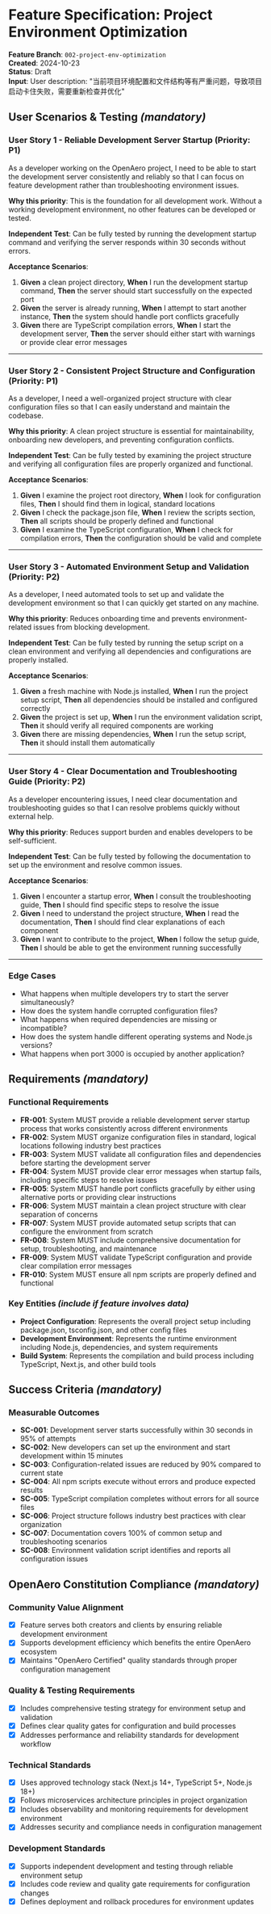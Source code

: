 # Feature Specification: Project Environment Optimization

**Feature Branch**: `002-project-env-optimization`  
**Created**: 2024-10-23  
**Status**: Draft  
**Input**: User description: "当前项目环境配置和文件结构等有严重问题，导致项目启动卡住失败，需要重新检查并优化"

## User Scenarios & Testing *(mandatory)*

### User Story 1 - Reliable Development Server Startup (Priority: P1)

As a developer working on the OpenAero project, I need to be able to start the development server consistently and reliably so that I can focus on feature development rather than troubleshooting environment issues.

**Why this priority**: This is the foundation for all development work. Without a working development environment, no other features can be developed or tested.

**Independent Test**: Can be fully tested by running the development startup command and verifying the server responds within 30 seconds without errors.

**Acceptance Scenarios**:

1. **Given** a clean project directory, **When** I run the development startup command, **Then** the server should start successfully on the expected port
2. **Given** the server is already running, **When** I attempt to start another instance, **Then** the system should handle port conflicts gracefully
3. **Given** there are TypeScript compilation errors, **When** I start the development server, **Then** the server should either start with warnings or provide clear error messages

---

### User Story 2 - Consistent Project Structure and Configuration (Priority: P1)

As a developer, I need a well-organized project structure with clear configuration files so that I can easily understand and maintain the codebase.

**Why this priority**: A clean project structure is essential for maintainability, onboarding new developers, and preventing configuration conflicts.

**Independent Test**: Can be fully tested by examining the project structure and verifying all configuration files are properly organized and functional.

**Acceptance Scenarios**:

1. **Given** I examine the project root directory, **When** I look for configuration files, **Then** I should find them in logical, standard locations
2. **Given** I check the package.json file, **When** I review the scripts section, **Then** all scripts should be properly defined and functional
3. **Given** I examine the TypeScript configuration, **When** I check for compilation errors, **Then** the configuration should be valid and complete

---

### User Story 3 - Automated Environment Setup and Validation (Priority: P2)

As a developer, I need automated tools to set up and validate the development environment so that I can quickly get started on any machine.

**Why this priority**: Reduces onboarding time and prevents environment-related issues from blocking development.

**Independent Test**: Can be fully tested by running the setup script on a clean environment and verifying all dependencies and configurations are properly installed.

**Acceptance Scenarios**:

1. **Given** a fresh machine with Node.js installed, **When** I run the project setup script, **Then** all dependencies should be installed and configured correctly
2. **Given** the project is set up, **When** I run the environment validation script, **Then** it should verify all required components are working
3. **Given** there are missing dependencies, **When** I run the setup script, **Then** it should install them automatically

---

### User Story 4 - Clear Documentation and Troubleshooting Guide (Priority: P2)

As a developer encountering issues, I need clear documentation and troubleshooting guides so that I can resolve problems quickly without external help.

**Why this priority**: Reduces support burden and enables developers to be self-sufficient.

**Independent Test**: Can be fully tested by following the documentation to set up the environment and resolve common issues.

**Acceptance Scenarios**:

1. **Given** I encounter a startup error, **When** I consult the troubleshooting guide, **Then** I should find specific steps to resolve the issue
2. **Given** I need to understand the project structure, **When** I read the documentation, **Then** I should find clear explanations of each component
3. **Given** I want to contribute to the project, **When** I follow the setup guide, **Then** I should be able to get the environment running successfully

---

### Edge Cases

- What happens when multiple developers try to start the server simultaneously?
- How does the system handle corrupted configuration files?
- What happens when required dependencies are missing or incompatible?
- How does the system handle different operating systems and Node.js versions?
- What happens when port 3000 is occupied by another application?

## Requirements *(mandatory)*

### Functional Requirements

- **FR-001**: System MUST provide a reliable development server startup process that works consistently across different environments
- **FR-002**: System MUST organize configuration files in standard, logical locations following industry best practices
- **FR-003**: System MUST validate all configuration files and dependencies before starting the development server
- **FR-004**: System MUST provide clear error messages when startup fails, including specific steps to resolve issues
- **FR-005**: System MUST handle port conflicts gracefully by either using alternative ports or providing clear instructions
- **FR-006**: System MUST maintain a clean project structure with clear separation of concerns
- **FR-007**: System MUST provide automated setup scripts that can configure the environment from scratch
- **FR-008**: System MUST include comprehensive documentation for setup, troubleshooting, and maintenance
- **FR-009**: System MUST validate TypeScript configuration and provide clear compilation error messages
- **FR-010**: System MUST ensure all npm scripts are properly defined and functional

### Key Entities *(include if feature involves data)*

- **Project Configuration**: Represents the overall project setup including package.json, tsconfig.json, and other config files
- **Development Environment**: Represents the runtime environment including Node.js, dependencies, and system requirements
- **Build System**: Represents the compilation and build process including TypeScript, Next.js, and other build tools

## Success Criteria *(mandatory)*

### Measurable Outcomes

- **SC-001**: Development server starts successfully within 30 seconds in 95% of attempts
- **SC-002**: New developers can set up the environment and start development within 15 minutes
- **SC-003**: Configuration-related issues are reduced by 90% compared to current state
- **SC-004**: All npm scripts execute without errors and produce expected results
- **SC-005**: TypeScript compilation completes without errors for all source files
- **SC-006**: Project structure follows industry best practices with clear organization
- **SC-007**: Documentation covers 100% of common setup and troubleshooting scenarios
- **SC-008**: Environment validation script identifies and reports all configuration issues

## OpenAero Constitution Compliance *(mandatory)*

### Community Value Alignment
- [x] Feature serves both creators and clients by ensuring reliable development environment
- [x] Supports development efficiency which benefits the entire OpenAero ecosystem
- [x] Maintains "OpenAero Certified" quality standards through proper configuration management

### Quality & Testing Requirements
- [x] Includes comprehensive testing strategy for environment setup and validation
- [x] Defines clear quality gates for configuration and build processes
- [x] Addresses performance and reliability standards for development workflow

### Technical Standards
- [x] Uses approved technology stack (Next.js 14+, TypeScript 5+, Node.js 18+)
- [x] Follows microservices architecture principles in project organization
- [x] Includes observability and monitoring requirements for development environment
- [x] Addresses security and compliance needs in configuration management

### Development Standards
- [x] Supports independent development and testing through reliable environment setup
- [x] Includes code review and quality gate requirements for configuration changes
- [x] Defines deployment and rollback procedures for environment updates